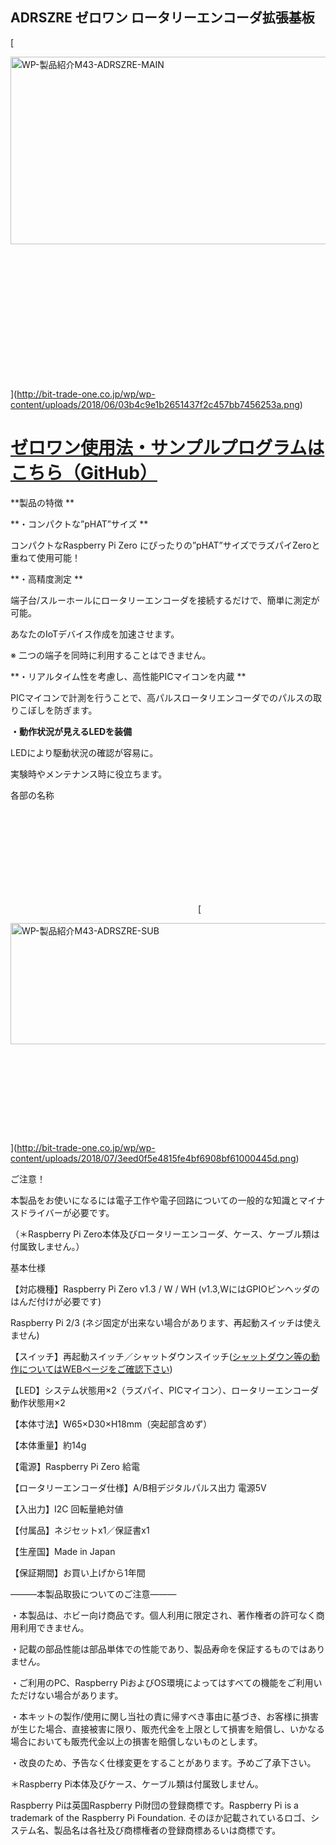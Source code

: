 <!--
---
name: adrszre
class: board
type: other
formfactor: pHAT
manufacturer: BitTradeOne
description: ADRSZRE ゼロワン　ロータリーエンコーダ拡張基板
url: http://bit-trade-one.co.jp/product/module/adrszre/
github: https://github.com/bit-trade-one/RasPi-Zero-One-Series/tree/master/1st/ADRSZRE_Rotary_Encoder
buy: http://btoshop.jp/2018/07/02/adrszre/
image: 'adrszre.png'
pincount: 40
eeprom: no
power:
  '1':
  '2':
ground:
  '6':
  '9':
  '14':
  '20':
  '25':
  '30':
  '34':
  '39':
pin:
  '3':
    mode: i2c
  '5':
    mode: i2c
  '7':
    name: Enable
    mode: output
    active: high
i2c:
  '0x00':
    name: device display name
    device: chip name
-->
ADRSZRE ゼロワン ロータリーエンコーダ拡張基板
---------------------------

[

<img alt="WP-製品紹介M43-ADRSZRE-MAIN" class="alignnone size-full wp-image-7560" height="300" sizes="(max-width: 696px) 100vw, 696px" src="http://bit-trade-one.co.jp/wp/wp-content/uploads/2018/06/03b4c9e1b2651437f2c457bb7456253a.png" srcset="http://bit-trade-one.co.jp/wp/wp-content/uploads/2018/06/03b4c9e1b2651437f2c457bb7456253a.png 696w, http://bit-trade-one.co.jp/wp/wp-content/uploads/2018/06/03b4c9e1b2651437f2c457bb7456253a-300x129.png 300w" width="696"/>

![WP-製品紹介M43-ADRSZRE-MAIN](data:image/svg+xml,%3Csvg%20xmlns=%22http://www.w3.org/2000/svg%22%20viewBox=%220%200%20696%20300%22%3E%3C/svg%3E)](http://bit-trade-one.co.jp/wp/wp-content/uploads/2018/06/03b4c9e1b2651437f2c457bb7456253a.png)

**[ゼロワン使用法・サンプルプログラムはこちら（GitHub）](https://github.com/bit-trade-one/RasPi-Zero-One-Series)**
===========================================================================================

**製品の特徴  **

**・コンパクトな”pHAT”サイズ     ** 

コンパクトなRaspberry Pi Zero にぴったりの”pHAT”サイズでラズパイZeroと重ねて使用可能！

**・高精度測定       **

端子台/スルーホールにロータリーエンコーダを接続するだけで、簡単に測定が可能。  

あなたのIoTデバイス作成を加速させます。

※ 二つの端子を同時に利用することはできません。

**・リアルタイム性を考慮し、高性能PICマイコンを内蔵  **  

PICマイコンで計測を行うことで、高パルスロータリエンコーダでのパルスの取りこぼしを防ぎます。

**・動作状況が見えるLEDを装備**      

LEDにより駆動状況の確認が容易に。     

実験時やメンテナンス時に役立ちます。     

各部の名称  

<img alt="" class="elementOfPhoto" src="https://llstock.s3-ap-northeast-1.amazonaws.com/uploads/photo/image/37498/middle\_stockimage.png?X-Amz-Algorithm=AWS4-HMAC-SHA256&amp;X-Amz-Credential=AKIAI7P6SP7G3K7DHTNA%2F20180629%2Fap-northeast-1%2Fs3%2Faws4\_request&amp;X-Amz-Date=20180629T095701Z&amp;X-Amz-Expires=600&amp;X-Amz-SignedHeaders=host&amp;X-Amz-Signature=b406ec89d43e973f073617411dc032dbcf64cb6d10fd5dc40a864298c326479d"/>

![](data:image/svg+xml,%3Csvg%20xmlns=%22http://www.w3.org/2000/svg%22%20viewBox=%220%200%20%20%22%3E%3C/svg%3E)[

<img alt="WP-製品紹介M43-ADRSZRE-SUB" class="alignnone size-full wp-image-7704" height="194" sizes="(max-width: 683px) 100vw, 683px" src="http://bit-trade-one.co.jp/wp/wp-content/uploads/2018/07/3eed0f5e4815fe4bf6908bf61000445d.png" srcset="http://bit-trade-one.co.jp/wp/wp-content/uploads/2018/07/3eed0f5e4815fe4bf6908bf61000445d.png 683w, http://bit-trade-one.co.jp/wp/wp-content/uploads/2018/07/3eed0f5e4815fe4bf6908bf61000445d-300x85.png 300w" width="683"/>

![WP-製品紹介M43-ADRSZRE-SUB](data:image/svg+xml,%3Csvg%20xmlns=%22http://www.w3.org/2000/svg%22%20viewBox=%220%200%20683%20194%22%3E%3C/svg%3E)](http://bit-trade-one.co.jp/wp/wp-content/uploads/2018/07/3eed0f5e4815fe4bf6908bf61000445d.png)

ご注意！        

本製品をお使いになるには電子工作や電子回路についての一般的な知識とマイナスドライバーが必要です。

（＊Raspberry Pi Zero本体及びロータリーエンコーダ、ケース、ケーブル類は付属致しません。）  

基本仕様        

【対応機種】Raspberry Pi Zero v1.3 / W / WH (v1.3,WにはGPIOピンヘッダのはんだ付けが必要です)

Raspberry Pi 2/3 (ネジ固定が出来ない場合があります、再起動スイッチは使えません)

【スイッチ】再起動スイッチ／シャットダウンスイッチ([シャットダウン等の動作についてはWEBページをご確認下さい](http://bit-trade-one.co.jp/blog/201807032/))

【LED】システム状態用×2（ラズパイ、PICマイコン）、ロータリーエンコーダ動作状態用×2

【本体寸法】W65×D30×H18mm（突起部含めず）

【本体重量】約14g

【電源】Raspberry Pi Zero 給電

【ロータリーエンコーダ仕様】A/B相デジタルパルス出力 電源5V

【入出力】I2C 回転量絶対値

【付属品】ネジセットx1／保証書x1

【生産国】Made in Japan

【保証期間】お買い上げから1年間

―――本製品取扱についてのご注意―――      

・本製品は、ホビー向け商品です。個人利用に限定され、著作権者の許可なく商用利用できません。 

・記載の部品性能は部品単体での性能であり、製品寿命を保証するものではありません。  

・ご利用のPC、Raspberry PiおよびOS環境によってはすべての機能をご利用いただけない場合があります。

・本キットの製作/使用に関し当社の責に帰すべき事由に基づき、お客様に損害が生じた場合、直接被害に限り、販売代金を上限として損害を賠償し、いかなる場合においても販売代金以上の損害を賠償しないものとします。

・改良のため、予告なく仕様変更をすることがあります。予めご了承下さい。   

＊Raspberry Pi本体及びケース、ケーブル類は付属致しません。    

Raspberry Piは英国Raspberry Pi財団の登録商標です。Raspberry Pi is a trademark of the Raspberry Pi Foundation. そのほか記載されているロゴ、システム名、製品名は各社及び商標権者の登録商標あるいは商標です。
